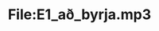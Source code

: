 ---
title: File:E1_að_byrja.mp3
recording of: að byrja
reading speed: slow
speaker: E
license: CC0
---